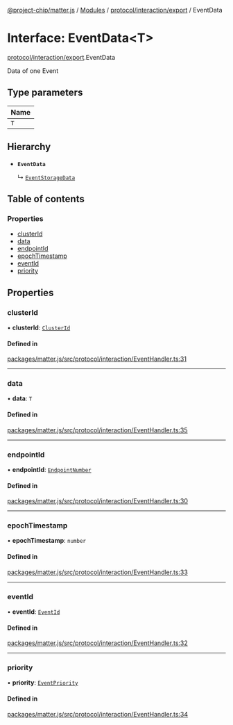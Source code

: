 [@project-chip/matter.js](../README.md) / [Modules](../modules.md) / [protocol/interaction/export](../modules/protocol_interaction_export.md) / EventData

# Interface: EventData\<T\>

[protocol/interaction/export](../modules/protocol_interaction_export.md).EventData

Data of one Event

## Type parameters

| Name |
| :------ |
| `T` |

## Hierarchy

- **`EventData`**

  ↳ [`EventStorageData`](protocol_interaction_export.EventStorageData.md)

## Table of contents

### Properties

- [clusterId](protocol_interaction_export.EventData.md#clusterid)
- [data](protocol_interaction_export.EventData.md#data)
- [endpointId](protocol_interaction_export.EventData.md#endpointid)
- [epochTimestamp](protocol_interaction_export.EventData.md#epochtimestamp)
- [eventId](protocol_interaction_export.EventData.md#eventid)
- [priority](protocol_interaction_export.EventData.md#priority)

## Properties

### clusterId

• **clusterId**: [`ClusterId`](../modules/datatype_export.md#clusterid)

#### Defined in

[packages/matter.js/src/protocol/interaction/EventHandler.ts:31](https://github.com/project-chip/matter.js/blob/904d0c9b952b91f28a21803759c5e5c66ee4d272/packages/matter.js/src/protocol/interaction/EventHandler.ts#L31)

___

### data

• **data**: `T`

#### Defined in

[packages/matter.js/src/protocol/interaction/EventHandler.ts:35](https://github.com/project-chip/matter.js/blob/904d0c9b952b91f28a21803759c5e5c66ee4d272/packages/matter.js/src/protocol/interaction/EventHandler.ts#L35)

___

### endpointId

• **endpointId**: [`EndpointNumber`](../modules/datatype_export.md#endpointnumber)

#### Defined in

[packages/matter.js/src/protocol/interaction/EventHandler.ts:30](https://github.com/project-chip/matter.js/blob/904d0c9b952b91f28a21803759c5e5c66ee4d272/packages/matter.js/src/protocol/interaction/EventHandler.ts#L30)

___

### epochTimestamp

• **epochTimestamp**: `number`

#### Defined in

[packages/matter.js/src/protocol/interaction/EventHandler.ts:33](https://github.com/project-chip/matter.js/blob/904d0c9b952b91f28a21803759c5e5c66ee4d272/packages/matter.js/src/protocol/interaction/EventHandler.ts#L33)

___

### eventId

• **eventId**: [`EventId`](../modules/datatype_export.md#eventid)

#### Defined in

[packages/matter.js/src/protocol/interaction/EventHandler.ts:32](https://github.com/project-chip/matter.js/blob/904d0c9b952b91f28a21803759c5e5c66ee4d272/packages/matter.js/src/protocol/interaction/EventHandler.ts#L32)

___

### priority

• **priority**: [`EventPriority`](../enums/cluster_export.EventPriority.md)

#### Defined in

[packages/matter.js/src/protocol/interaction/EventHandler.ts:34](https://github.com/project-chip/matter.js/blob/904d0c9b952b91f28a21803759c5e5c66ee4d272/packages/matter.js/src/protocol/interaction/EventHandler.ts#L34)

